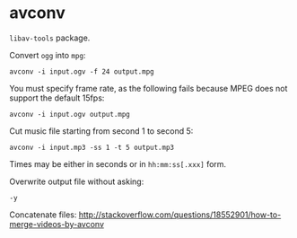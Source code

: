 # avconv

`libav-tools` package.

Convert `ogg` into `mpg`:

    avconv -i input.ogv -f 24 output.mpg

You must specify frame rate, as the following fails because MPEG does not support the default 15fps:

    avconv -i input.ogv output.mpg

Cut music file starting from second 1 to second 5:

    avconv -i input.mp3 -ss 1 -t 5 output.mp3

Times may be either in seconds or in `hh:mm:ss[.xxx]` form.

Overwrite output file without asking:

    -y

Concatenate files: <http://stackoverflow.com/questions/18552901/how-to-merge-videos-by-avconv>

